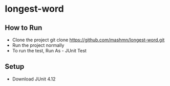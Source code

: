 # longest-word

## How to Run
- Clone the project git clone https://github.com/mashmn/longest-word.git
- Run the project normally
- To run the test, Run As - JUnit Test

## Setup
- Download JUnit 4.12